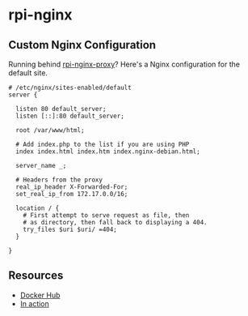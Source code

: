# rpi-nginx

## Custom Nginx Configuration
Running behind [rpi-nginx-proxy](https://github.com/lroguet/rpi-nginx-proxy)? Here's a Nginx configuration for the default site.

```
# /etc/nginx/sites-enabled/default
server {

  listen 80 default_server;
  listen [::]:80 default_server;

  root /var/www/html;

  # Add index.php to the list if you are using PHP
  index index.html index.htm index.nginx-debian.html;

  server_name _;

  # Headers from the proxy
  real_ip_header X-Forwarded-For;
  set_real_ip_from 172.17.0.0/16;

  location / {
    # First attempt to serve request as file, then
    # as directory, then fall back to displaying a 404.
    try_files $uri $uri/ =404;
  }

}
```

## Resources
* [Docker Hub](https://hub.docker.com/r/lroguet/rpi-nginx/)
* [In action](https://fourteenislands.io/2016/04/nginx-reverse-proxy-docker-and-a-raspberry-pi/)

